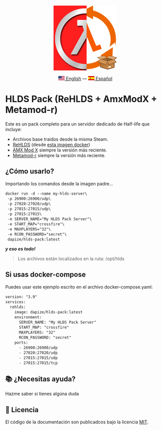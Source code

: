 <div align="center">
    <p>
      <img src="images/hlds-pack.png" alt="Half-life Dedicated Server for Linux" />
    </p>
    <p>
      <a href="README.md"><img src="images/en_US.png" alt="English Language"/> English</a> — <a href="README-es_ES.md"><img src="images/es_ES.png" alt="Idioma Español"/> Español</a>
    </p>
</div>

# HLDS Pack (ReHLDS + AmxModX + Metamod-r)

Este es un pack completo para un servidor dedicado de Half-life que incluye:

- Archivos base traidos desde la misma Steam.
- [ReHLDS](https://github.com/dreamstalker/rehlds) (desde [esta imagen docker](https://github.com/dapize/rehlds))
- [AMX Mod X](https://github.com/alliedmodders/amxmodx/tree/1.9-dev) siempre la versión más reciente.
- [Metamod-r](https://github.com/theAsmodai/metamod-r) siempre la versión más reciente.

## ¿Cómo usarlo?

Importando los comandos desde la imagen padre...

```
docker run -d --name my-hlds-server\
 -p 26900:26900/udp\
 -p 27020:27020/udp\
 -p 27015:27015/udp\
 -p 27015:27015\
 -e SERVER_NAME="My HLDS Pack Server"\
 -e START_MAP="crossfire"\
 -e MAXPLAYERS="32"\
 -e RCON_PASSWORD="secret"\
 dapize/hlds-pack:latest
```

**_y eso es todo!_**

> Los archivos están localizados en la ruta: /opt/hlds

## Si usas docker-compose

Puedes usar este ejemplo escrito en el archivo docker-compose.yaml:

```
version: "3.9"
services:
  rehlds:
    image: dapize/hlds-pack:latest
    environment:
      SERVER_NAME: "My HLDS Pack Server"
      START_MAP: "crossfire"
      MAXPLAYERS: "32"
      RCON_PASSWORD: "secret"
    ports:
      - 26900:26900/udp
      - 27020:27020/udp
      - 27015:27015/udp
      - 27015:27015/tcp
```

## 📚 ¿Necesitas ayuda?

Hazme saber si tienes algúna duda

## 🧾 Licencia

El código de la documentación son publicadcos bajo la licencia [MIT](LICENSE).
